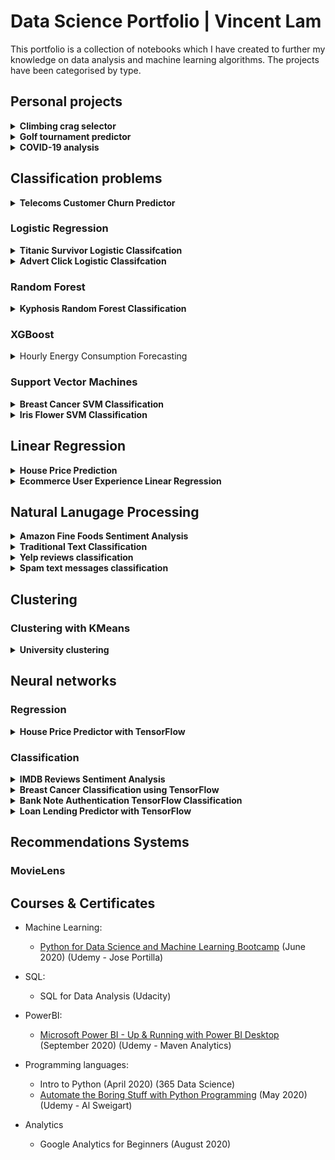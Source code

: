 # Data Science Portfolio | Vincent Lam
This portfolio is a collection of notebooks which I have created to further my knowledge on data analysis and machine learning algorithms. The projects have been categorised by type.

## Personal projects

<details>
 <summary><b>Climbing crag selector</b></summary>
 Link to project: https://github.com/vincentlam13/climbing-crag-selection
 
- Created a tool to help decide which climbing crags to focus on for future climbing trips, with the goal to improve the climbing grades of my friends and I.
- Scraped over 4000 routes/problems for the climbing destination in question.
- I will update this repositry as I analyse more climbing destinations and update whether my efforts were successful.

### EDA
Below are a few insights gleamed from the routes analysis.

Breakdown of climbing disciplines in Dorset

![Climbing disciplines in Dorset](/images/climbing-disciplines.png)

Breakdown of sport grade distribution

![Sport grade distribution](/images/climbing-sport-grade-distribution.png)

7a routes sorted by number of logs

![7a routes sorted by popularity](/images/climbing-logged-7a.PNG)

I filtered out crags that had at least two 7a routes that had been logged 100 times on ukc.

![Chosen crags](/images/climbing-crags.PNG)


Based on this data analysis we will be going to Blacknor South, Winspit, and Cheyne Weares Area. The list of potential routes are shown in table below.

|  Crag | Route  | Star | Height (m)  | Notes  |
|---|---|---|---|---|
| Blacknor South  | Sacred Angel  | ** | 15  | Easy up to ledge, then fingery crux with pockets |
| Blacknor South  | To Wish the Impossible   | *** | 20  | Sustained with delicate & fingery climbing, lots of rests, big moves off jugs  |
| Winspit  | Peppercorn Rate  | **  | 20  | Tough and pumpy with a blind crack  | 
| Winspit  | Exuberence  |  * | 20  | One hard bit at top, not so many onsightsbut alot of redpoints  | 
| Winspit  | Ancient order of Freemarblers  | **  | 20  | Steep stamina climbing, decent proportion of onsights  | 
| Winspit  | Gallows' Gore  |  ** | 20  | Powerful start about a V3/V4, but high rate of onsight and redpoints  | 
| Winspit  | Agonies of a Dying Mind  |  * | 20  | Powerful start about a V3/V4, but high rate of onsight and redpoints  | 
| Cheyne Weares Area  | The Accelerator  | *  | 7  |  Sounds super soft and pump shouldn't be a factor! | 

### Future Improvements
- Automate the analysis process for future climbing trips, likely destinations include the Peak Districtm Southern Sandstone, Costa Blanca, and Chamonix.
- Screenshot and scrape the bar chart information on style of ascents and voting of the route diffulty, and sort the routes by highest percent that have been onsighted or by 'softness'. Example shown below.

 
 Please see below findings:
</details>

<details>
 <summary><b>Golf tournament predictor</b></summary>
 Link to project: https://github.com/vincentlam13/golf-tournament-predictor
 
 
 - Created a tool to predict likely winners of PGA tournaments.
- Scraped PGA stats website for useful determinative data.
- Created new metrics to predict winners based on domain knowledge.
- Created a script to send the DataFrame csv file to google sheets, using gspread (a Python API for Google Sheets).
- Created a function to test model against historic data.
 
 ## Testing Prediction Against Historic Tournaments

| Year  | Tournament  | Golfer  | Predictive Ranking  | Real Position  |
|---|---|---|---|---|
|  2019 | The Open Championship  | Brooks Koepka  |  11 |  4 |
| 2018  | The Open Championship  | Justin Rose  | 4  | 2  |
| 2017  | The Open Championship |  Jordan Spieth | 4  |  1 |
| 2017  | US Open  |  Rickie Fowler | 2  |  5 |
|  2016 | The Open Championship  | Sergio Garcia  | 6  | 5  |
|  2014 | PGA Championship  | Rory Mcllroy  | 1  |  1 |

</details>


<details>
 <summary><b>COVID-19 analysis</b></summary>
Interactive visualisations using plotly library.

Used data from European Centre for Disease Prevention and Control to analyse trends around the world and in the UK.

Visualisation of the infamous 'R' value.
</details>


## Classification problems
<details>
 <summary><b>Telecoms Customer Churn Predictor</b></summary>
 
The link to this notebook: https://github.com/vincentlam13/code/blob/master/machine-learning/classification/Telecoms%20Churn%20Prediction.ipynb
 
Churn is a large issue in the telecomms industry. The aim of this notebook is to predict customer behaviour and maximimse customer retention and prevent churning. The following models were trained and evaluated:
- Logistic regression
- Random forest
- Support vector machines
- ADA Boost
- XG Boost

### EDA

#### Churn by Telecom Service Type

![Churn by Telecom Service Type](images/telecoms-service.churn.png)

#### Churn by Contract Type

![Churn by Contract Type](images/telecoms-contract.churn.png)

### Evaluation

#### Random Forest Feature Weightings

![Random Forest Feature Weightings](images/telecoms-random-forest-weights.png)


### Conclusion
AdaBoost classifier provided the highest classifier accuracy. However, accuracy is not necessarily the best metric for comparing models, as accuracy as a metric defines a false positive error and false negative error as equals which is rarely the case in business scenarios.

For example it would be better for a telecoms company if a false positive occurred than a false negative. In this scenario, a false positive is when a customer is wrongly predicted to churn and then receive communications to prevent them from churning. Whereas a false negative would mean a customer that should have been contacted to prevent churning was not and did end up churning, whcih will end up costing the business.

Using this metric of minimising false negatives, we see that SVM is the best performing algorithm.

</details>

### Logistic Regression
<details>
 <summary><b>Titanic Survivor Logistic Classifcation</b></summary>
 
The link to this notebook: https://github.com/vincentlam13/code/blob/master/machine-learning/regression/logistic-regression/titanic-logistic.ipynb
 

This notebook was created in conjunction with the Data Science Bootcamp course. The aim of the notebook is to use logistic regression to classify whether or not a passenger on the Titanic survived based on passenger information.
</details>


<details>
 <summary><b>Advert Click Logistic Classifcation</b></summary>
 
The link to this notebook: https://github.com/vincentlam13/code/blob/master/machine-learning/regression/logistic-regression/advertising-data.ipynb


This notebook was created in conjunction with the Data Science Bootcamp course. The aim of the notebook is to classify whether or not a particular internet user clicked on an Advertisement. A logistic regression model will predict whether or not they will click on an ad based off the features of that user.
</details>


### Random Forest

<details>
 <summary><b>Kyphosis Random Forest Classification</b></summary>
 
The link to this notebook: https://github.com/vincentlam13/code/blob/master/machine-learning/classification/random-forest/kyphosis-with-decision-trees-and-random-forest.ipynb


This notebook was created in conjunction with the Data Science Bootcamp course. The aim of the notebook is to classify whether or not a child has Kyphosis, a spinal condition, based on their age in months and number of vertebrae involved in the operation. This notebook compares the results between a decision tree and random forest classifier.
</details>

### XGBoost
<details>
<summary>Hourly Energy Consumption Forecasting</summary>

Enter findings and summary

</details>

### Support Vector Machines

<details>
 <summary><b>Breast Cancer SVM Classification</b></summary>
 
The link to this notebook: https://github.com/vincentlam13/code/blob/master/machine-learning/classification/support-vector-machines/breast-cancer-SVM.ipynb


This notebook was created in conjunction with the Data Science Bootcamp course.
Used Support Vector Machine classifier to predict whether a patient's breast cancer is benign or malignant based on the size of the breast tumour features. A gridsearch was incorporated to find the best parameters.
</details>



<details>
 <summary><b>Iris Flower SVM Classification</b></summary>
 
The link to this notebook: https://github.com/vincentlam13/code/blob/master/machine-learning/classification/support-vector-machines/iris-flower-SVM.ipynb


This notebook was created in conjunction with the Data Science Bootcamp course. The data set consists of 50 samples from each of three species of Iris (Iris setosa, Iris virginica and Iris versicolor), so 150 total samples. Four features were measured from each sample: the length and the width of the sepals and petals, in centimeters. This notebook uses these four features to predict what type of iris flower it is, using a support vector machine classifier.
</details>

## Linear Regression
<details>
 <summary><b>House Price Prediction</b></summary>
 
The link to this notebook: https://github.com/vincentlam13/code/blob/master/machine-learning/regression/linear-regression/US-housing-linear-regression.ipynb


This notebook was created in conjunction with the Data Science Bootcamp course. The aim of the notebook is to predict US house prices based on a number of features:
- Average area income
- Average area house age
- Average area number of rooms
- Average area number of bedrooms
- Area population
- Price
- Address

</details>


<details>
 <summary><b>Ecommerce User Experience Linear Regression</b></summary>
The link to this notebook: https://github.com/vincentlam13/code/blob/master/machine-learning/regression/linear-regression/ecommerce-linear-regression.ipynb


This notebook was created in conjunction with the Data Science Bootcamp course. An Ecommerce company based in New York City that sells clothing online but they also have in-store style and clothing advice sessions. Customers come in to the store, have sessions/meetings with a personal stylist, then they can go home and order either on a mobile app or website for the clothes they want. The company is trying to decide whether to focus their efforts on their mobile app experience or their website. This notebook aims to solve their problem.

</details>

## Natural Lanugage Processing

<details>
 <summary><b>Amazon Fine Foods Sentiment Analysis</b></summary>
 
 Link to project: https://github.com/vincentlam13/code/blob/master/natural-language-processing/sentiment-analysis/amazon-reviews-sentiment-analysis/amazon-reviews-sentiment-analysis.ipynb
 
 The purpose of this notebook is to make a prediction model that predicts whether a recommendation is positive or negative. This will be achieved by building a Term-document incidence matrix using term frequency and inverse document frequency.
 
 The performance of three machine learning algorithms were compared and visualised with a ROC curve:
 - Multinomial Naive Bayes Classifier
- Bernouli Naive Bayes Classifier
- Logistic Regression

 ![ROC Curve Classifier Comparison](images/amazon-sentiment-classifier-comparison.png)
 
 The ROC curve shows that the Logistic Regression Classifier provided the best results. Although the AUC value can be improved further. We shall focus on using logistic regression for the remainder of this notebook.
 
 #### Visualisation of sentiment analysis of food reviews
 
 ![Wordcloud of positive reviews](images/amazon-sentiment-wordcloud-useful.png)
 ![Wordcloud of negative reviews](images/amazon-sentiment-wordcloud-useless.png)
</details>

<details>
 <summary><b>Traditional Text Classification</b></summary>
 
The link to this notebook: https://github.com/vincentlam13/code/blob/master/natural-language-processing/text%20classification%20with%20scikit-learn%20and%20grid%20search.ipynb


This notebook explores traditional approaches to text classification, using Naive Bayes, Support Vector Machines, and Logistic Regression classifiers. These approaches were used before deep learning was applied to Natural Language Processing. These methods are still quick and effective for training a text classifier. The data set used in this notebook is the 20 Newsgroups data set, which is a classic collection of text documents that is often used as a benchmark for text classification models. The set contains texts about differing topics.

 #### Confusion matrix for SVM text classifier

 ![Confusion matrix for SVM text classifier](images/text-classification-svm-confusion-matrix.png)
 
 ### eli5 visualisation of best feature weightings for each class
 
 ![Feature weightings](images/text-classification-svm-eli5.png)

</details>


<details>
 <summary><b>Yelp reviews classification</b></summary>
 
The link to this notebook: https://github.com/vincentlam13/code/blob/master/natural-language-processing/yelp-reviews-NLP.ipynb


This notebook was created in conjunction with the Data Science Bootcamp course. The aim of the notebook is to classify Yelp Reviews into 1 star or 5 star categories based off the text content in the reviews. 
</details>

<details>
 <summary><b>Spam text messages classification</b></summary>
 
The link to this notebook: https://github.com/vincentlam13/code/blob/master/natural-language-processing/spam-sms-NLP.ipynb


This notebook was created in conjunction with the Data Science Bootcamp course. The aim of the notebook is to classify SMS messages into whether they are spam or legitimate messages.
</details>

## Clustering
### Clustering with KMeans

<details>
 <summary><b>University clustering</b></summary>
The link to this notebook: https://github.com/vincentlam13/code/blob/master/natural-language-processing/spam-sms-NLP.ipynb

This notebook was created in conjunction with the Data Science Bootcamp course. The aim of the notebook is to cluster universities into being a private or public school. 
</details>

## Neural networks

### Regression

<details>
 <summary><b>House Price Predictor with TensorFlow</b></summary>

Link to notebook: https://github.com/vincentlam13/code/blob/master/deep-learning/TensorFlow/house-price-predictor-TF-regression.ipynb

This notebook was created in conjunction with the Data Science Bootcamp course. This notebook predicts US house prices using TensorFlow linear regression by using many housing features.

#### Geographical visualisation of house prices

The below figure shows that Seattle houses are more expensive when they are waterfront properties.

![Visualisation of house prices by coordinates](/images/house-tensorflow-geo-price.png)

#### House price predictions

The below figure shows how the top 1% houses are skewing the predictions. The mode could be retrained on only the bottom 99% of houses.

![House price prediction](/images/house-tensorflow-predictions.png)

#### Model losses

The figure below shows that the loss and validation loss plots are similar and have no spikes, this means that there can be further training without risk of overfitting to the training data.

![House price prediction](/images/house-tensorflow-losses.png)

</details>

### Classification

<details>
 <summary><b>IMDB Reviews Sentiment Analysis</b></summary>

Link to notebook: https://github.com/vincentlam13/code/blob/master/deep-learning/TensorFlow/movie-reviews-TF-text-classification.ipynb

Used TensorFlow neural networks to solve the Sentiment Analysis on Movie Reviews Kaggle competition. The dataset contains syntactic subphrases of Rotten Tomatoes movie reviews. The task is to label the phrases as positive or negative on a scale from 1 to 5. The aim is not label the entire review, but individual phrases from within the reviews, which is a more difficult task.

</details>

<details>
 <summary><b>Breast Cancer Classification using TensorFlow</b></summary>

Link to notebook: https://github.com/vincentlam13/code/blob/master/deep-learning/TensorFlow/breast-cancer-TF-classification.ipynb

This notebook was created in conjunction with the Data Science Bootcamp course.
Used TensorFlow neural networks to classify patients' breast cancer as benign or malignant based on the size of the breast tumours features. 
The TensorFlow model consisted of:
- Three layers, going from 30 nodes to 15 to 1
- The first two layers had a Rectified Linear Unit activation function, and the last was a sigmoid activation function
- The loss function selected was binary crossentrophy and the optimiser was Adam
- Earlystopping via validation loss was used to prevent further losses
- Overfitting was prevented by using dropout layers, to turn off a percentage of neurons randomly

#### Model Evauluation

![Evulation of model ](images/breast-tensor-results.PNG)
</details>


<details>
 <summary><b>Bank Note Authentication TensorFlow Classification</b></summary>
 
The link to this notebook: https://github.com/vincentlam13/code/blob/master/deep-learning/TensorFlow/bank-note-authentication-TF.ipynb


This notebook was created in conjunction with the Data Science Bootcamp course. The aim of this notebook is to predict whether or not a bank note is authentic or not based on the features of the bank note. The Bank Authentication dataset is from the UCI repository.

The data consists of 5 columns:
- variance of Wavelet Transformed image (continuous)
- skewness of Wavelet Transformed image (continuous)
- curtosis of Wavelet Transformed image (continuous)
- entropy of image (continuous)
- class (integer)

Where class indicates whether or not a Bank Note was authentic.
</details>


<details>
 <summary><b>Loan Lending Predictor with TensorFlow</b></summary>

Link to notebook: https://github.com/vincentlam13/code/blob/master/deep-learning/TensorFlow/Loan-lending-predictor-tensorflow.ipynb


This notebook was created in conjunction with the Data Science Bootcamp course. The aim of this notebook is to predict whether or not a new potential customer will be able to pay back their loan.

</details>

## Recommendations Systems
### MovieLens 

## Courses & Certificates

* Machine Learning:
  * [Python for Data Science and Machine Learning Bootcamp](https://www.udemy.com/certificate/UC-70ca0a85-cd1a-487c-9795-7686a89c1827/) (June 2020) (Udemy - Jose Portilla)

* SQL:
  * SQL for Data Analysis (Udacity)
  
* PowerBI:
  * [Microsoft Power BI - Up & Running with Power BI Desktop](https://www.udemy.com/certificate/UC-02014d8f-874f-4e5c-8ec5-c6e5d602ac0f/) (September 2020) (Udemy - Maven Analytics)

* Programming languages:
  * Intro to Python (April 2020) (365 Data Science)
  * [Automate the Boring Stuff with Python Programming](https://www.udemy.com/certificate/UC-4dd14984-5141-4d50-8d38-dfe7af4906b1/) (May 2020) (Udemy - Al Sweigart)
  
* Analytics
  * Google Analytics for Beginners (August 2020)
